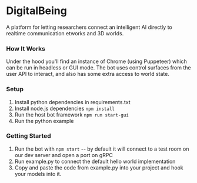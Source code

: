 # DigitalBeing
A platform for letting researchers connect an intelligent AI directly to realtime communication etworks and 3D worlds.

### How It Works
Under the hood you'll find an instance of Chrome (using Puppeteer) which can be run in headless or GUI mode. The bot uses control surfaces from the user API to interact, and also has some extra access to world state.

### Setup
1. Install python dependencies in requirements.txt
2. Install node.js dependencies
    ```npm install```
3. Run the host bot framework
    ```npm run start-gui```
4. Run the python example

### Getting Started

1. Run the bot with `npm start` -- by default it will connect to a test room on our dev server and open a port on gRPC
2. Run example.py to connect the default hello world implementation
3. Copy and paste the code from example.py into your project and hook your models into it.

